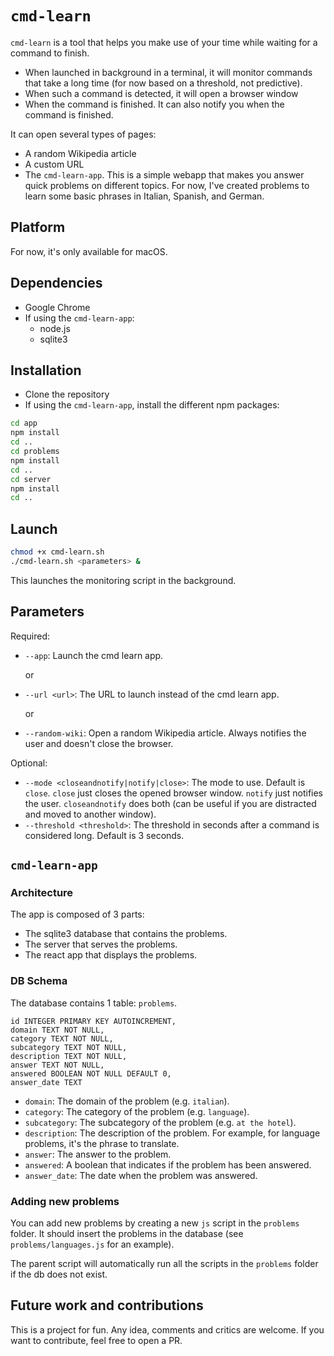 # `cmd-learn`

`cmd-learn` is a tool that helps you make use of your time while waiting for a command to finish.

- When launched in background in a terminal, it will monitor commands that take a long time (for now based on a threshold, not predictive).
- When such a command is detected, it will open a browser window
- When the command is finished. It can also notify you when the command is finished.

It can open several types of pages:

- A random Wikipedia article
- A custom URL
- The `cmd-learn-app`. This is a simple webapp that makes you answer quick problems on different topics. For now, I've created problems to learn some basic phrases in Italian, Spanish, and German.

## Platform

For now, it's only available for macOS.

## Dependencies

- Google Chrome
- If using the `cmd-learn-app`:
  - node.js
  - sqlite3

## Installation

- Clone the repository
- If using the `cmd-learn-app`, install the different npm packages:

```bash
cd app
npm install
cd ..
cd problems
npm install
cd ..
cd server
npm install
cd ..
```

## Launch

```bash
chmod +x cmd-learn.sh
./cmd-learn.sh <parameters> &
```

This launches the monitoring script in the background.

## Parameters

Required:

- `--app`: Launch the cmd learn app.

  or

- `--url <url>`: The URL to launch instead of the cmd learn app.

  or

- `--random-wiki`: Open a random Wikipedia article. Always notifies the user and doesn't close the browser.

Optional:

- `--mode <closeandnotify|notify|close>`: The mode to use. Default is `close`. `close` just closes the opened browser window. `notify` just notifies the user. `closeandnotify` does both (can be useful if you are distracted and moved to another window).
- `--threshold <threshold>`: The threshold in seconds after a command is considered long. Default is 3 seconds.

## `cmd-learn-app`

### Architecture

The app is composed of 3 parts:

- The sqlite3 database that contains the problems.
- The server that serves the problems.
- The react app that displays the problems.

### DB Schema

The database contains 1 table: `problems`.

    id INTEGER PRIMARY KEY AUTOINCREMENT,
    domain TEXT NOT NULL,
    category TEXT NOT NULL,
    subcategory TEXT NOT NULL,
    description TEXT NOT NULL,
    answer TEXT NOT NULL,
    answered BOOLEAN NOT NULL DEFAULT 0,
    answer_date TEXT

- `domain`: The domain of the problem (e.g. `italian`).
- `category`: The category of the problem (e.g. `language`).
- `subcategory`: The subcategory of the problem (e.g. `at the hotel`).
- `description`: The description of the problem. For example, for language problems, it's the phrase to translate.
- `answer`: The answer to the problem.
- `answered`: A boolean that indicates if the problem has been answered.
- `answer_date`: The date when the problem was answered.

### Adding new problems

You can add new problems by creating a new `js` script in the `problems` folder. It should insert the problems in the database (see `problems/languages.js` for an example).

The parent script will automatically run all the scripts in the `problems` folder if the db does not exist.

## Future work and contributions

This is a project for fun. Any idea, comments and critics are welcome. If you want to contribute, feel free to open a PR.
